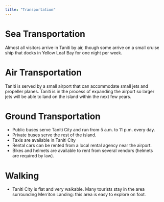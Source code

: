 ```yaml
---
title: "Transportation"
---
```


# Sea Transportation
Almost all visitors arrive in Taniti by air, though some arrive on a small cruise ship that docks in Yellow Leaf Bay for one night per week. 

# Air Transportation
Taniti is served by a small airport that can accommodate small jets and propeller planes. Taniti is in the process of expanding the airport so larger jets will be able to land on the island within the next few years.

# Ground Transportation
- Public buses serve Taniti City and run from 5 a.m. to 11 p.m. every day. 
- Private buses serve the rest of the island. 
- Taxis are available in Taniti City
- Rental cars can be rented from a local rental agency near the airport. 
- Bikes and helmets are available to rent from several vendors (helmets are required by law).

# Walking
- Taniti City is flat and very walkable. Many tourists stay in the area surrounding Merriton Landing: this area is easy to explore on foot.
